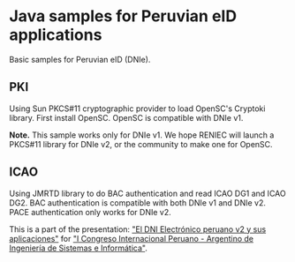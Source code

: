 # Java samples for Peruvian eID applications

Basic samples for Peruvian eID (DNIe).

## PKI

Using Sun PKCS#11 cryptographic provider to load OpenSC's Cryptoki library.
First install OpenSC. OpenSC is compatible with DNIe v1. 

**Note.** This sample works only for DNIe v1. We hope RENIEC will launch a PKCS#11 library for DNIe v2, or the community to make one for OpenSC.

## ICAO

Using JMRTD library to do BAC authentication and read ICAO DG1 and ICAO DG2. 
BAC authentication is compatible with both DNIe v1 and DNIe v2.
PACE authentication only works for DNIe v2.

This is a part of the presentation: ["El DNI Electrónico peruano v2 y sus aplicaciones"](El%20DNI%20Electr%C3%B3nico%20peruano%20v2%20y%20sus%20aplicaciones.pdf) for ["I Congreso Internacional Peruano - Argentino de Ingeniería de Sistemas e Informática"](https://sistemas.edu.pe/copaisi/).
